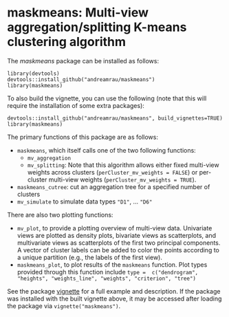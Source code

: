 # maskmeans: Multi-view aggregation/splitting K-means clustering algorithm

The *maskmeans* package can be installed as follows:

```
library(devtools)
devtools::install_github("andreamrau/maskmeans")
library(maskmeans)
```
To also build the vignette, you can use the following (note that this will require the installation of some extra packages):
```
devtools::install_github("andreamrau/maskmeans", build_vignettes=TRUE)
library(maskmeans)
```

The primary functions of this package are as follows:

- `maskmeans`, which itself calls one of the two following functions:
    * `mv_aggregation`
    * `mv_splitting`: Note that this algorithm allows either fixed multi-view weights across clusters (`perCluster_mv_weights = FALSE`) or per-cluster multi-view weights (`perCluster_mv_weights = TRUE`).
- `maskmeans_cutree`:  cut an aggregation tree for a specified number of clusters
- `mv_simulate` to simulate data types `"D1"`, ... `"D6"`

There are also two plotting functions:

- `mv_plot`, to provide a plotting overview of multi-view data. Univariate views are plotted as density plots, bivariate views as scatterplots, and multivariate views as scatterplots of the first two principal components. A vector of cluster labels can be added to color the points according to a unique partition (e.g., the labels of the first view).
- `maskmeans_plot`, to plot results of the `maskmeans` function. Plot types provided through this function include `type =  c("dendrogram", "heights", "weights_line", "weights", "criterion", "tree")`

See the package [vignette](https://github.com/andreamrau/maskmeans/blob/master/vignettes/maskmeans.Rmd) for a full example and description. If the package was installed with the built vignette above, it may be accessed after loading the package via  `vignette("maskmeans")`.
